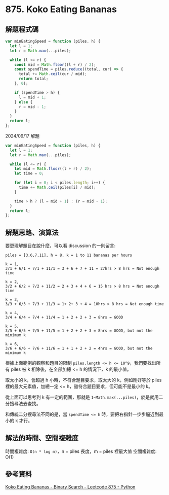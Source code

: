 # 875. Koko Eating Bananas

## 解題程式碼

```javascript
var minEatingSpeed = function (piles, h) {
  let l = 1;
  let r = Math.max(...piles);

  while (l <= r) {
    const mid = Math.floor((l + r) / 2);
    const spendTime = piles.reduce((total, cur) => {
      total += Math.ceil(cur / mid);
      return total;
    }, 0);

    if (spendTime > h) {
      l = mid + 1;
    } else {
      r = mid - 1;
    }
  }
  return l;
};
```

2024/09/17 解題

```javascript
var minEatingSpeed = function (piles, h) {
  let l = 1;
  let r = Math.max(...piles);

  while (l <= r) {
    let mid = Math.floor((l + r) / 2);
    let time = 0;

    for (let i = 0; i < piles.length; i++) {
      time += Math.ceil(piles[i] / mid);
    }

    time > h ? (l = mid + 1) : (r = mid - 1);
  }
  return l;
};
```

## 解題思路、演算法

要更理解題目在說什麼，可以看 discussion 的一則留言:

```
piles = [3,6,7,11], h = 8, k = 1 to 11 bananas per hours

k = 1,
3/1 + 6/1 + 7/1 + 11/1 = 3 + 6 + 7 + 11 = 27hrs > 8 hrs = Not enough time

k = 2,
3/2 + 6/2 + 7/2 + 11/2 = 2 + 3 + 4 + 6 = 15 hrs > 8 hrs = Not enough time

k = 3,
3/3 + 6/3 + 7/3 + 11/3 = 1+ 2+ 3 + 4 = 10hrs > 8 hrs = Not enough time

k = 4,
3/4 + 6/4 + 7/4 + 11/4 = 1 + 2 + 2 + 3 = 8hrs = GOOD

k = 5,
3/5 + 6/5 + 7/5 + 11/5 = 1 + 2 + 2 + 3 = 8hrs = GOOD, but not the minimum k

k = 6,
3/6 + 6/6 + 7/6 + 11/6 = 1 + 1 + 2 + 2 = 4hrs = GOOD, but not the minimum k
```

根據上面範例的觀察和題目的限制 `piles.length <= h <= 10^9`，我們要找出所有 piles 被 k 相除後，在全部加總 <= h 的情況下，k 的最小值。

取太小的 k，會超過 h 小時，不符合題目要求，取太大的 k，例如剛好等於 piles 裡的最大元素值，加總一定 <= h，雖符合題目要求，但可能不是最小的 k。

從上面可以思考到 k 有一定的範圍，那就是 `1~Math.max(...piles)`，於是就用二分搜尋法去查找。

和傳統二分搜尋法不同的是，當 `spendTime <= h` 時，要把右指針一步步逼近到最小的 k 才行。

## 解法的時間、空間複雜度

時間複雜度: `O(n * log m)`，n = piles 長度，m = piles 裡最大值
空間複雜度: O(1)

## 參考資料

[Koko Eating Bananas - Binary Search - Leetcode 875 - Python](https://youtu.be/U2SozAs9RzA)
